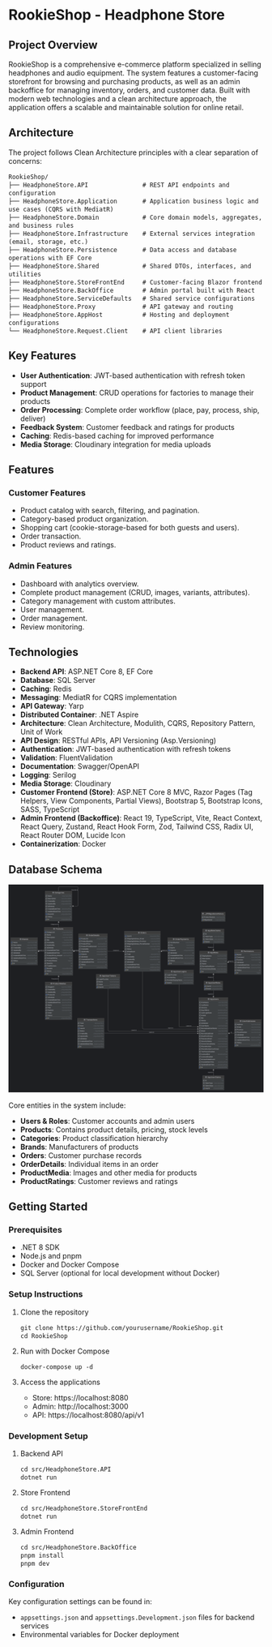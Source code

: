 # RookieShop - Headphone Store

## Project Overview

RookieShop is a comprehensive e-commerce platform specialized in selling headphones and audio equipment. The system features a customer-facing storefront for browsing and purchasing products, as well as an admin backoffice for managing inventory, orders, and customer data. Built with modern web technologies and a clean architecture approach, the application offers a scalable and maintainable solution for online retail.

## Architecture

The project follows Clean Architecture principles with a clear separation of concerns:

```
RookieShop/
├── HeadphoneStore.API               # REST API endpoints and configuration
├── HeadphoneStore.Application       # Application business logic and use cases (CQRS with MediatR)
├── HeadphoneStore.Domain            # Core domain models, aggregates, and business rules
├── HeadphoneStore.Infrastructure    # External services integration (email, storage, etc.)
├── HeadphoneStore.Persistence       # Data access and database operations with EF Core
├── HeadphoneStore.Shared            # Shared DTOs, interfaces, and utilities
├── HeadphoneStore.StoreFrontEnd     # Customer-facing Blazor frontend
├── HeadphoneStore.BackOffice        # Admin portal built with React
├── HeadphoneStore.ServiceDefaults   # Shared service configurations
├── HeadphoneStore.Proxy             # API gateway and routing
├── HeadphoneStore.AppHost           # Hosting and deployment configurations
└── HeadphoneStore.Request.Client    # API client libraries
```

## Key Features

- **User Authentication**: JWT-based authentication with refresh token support
- **Product Management**: CRUD operations for factories to manage their products
- **Order Processing**: Complete order workflow (place, pay, process, ship, deliver)
- **Feedback System**: Customer feedback and ratings for products
- **Caching**: Redis-based caching for improved performance
- **Media Storage**: Cloudinary integration for media uploads

## Features

### Customer Features
- Product catalog with search, filtering, and pagination.
- Category-based product organization.
- Shopping cart (cookie-storage-based for both guests and users).
- Order transaction.
- Product reviews and ratings.

### Admin Features
- Dashboard with analytics overview.
- Complete product management (CRUD, images, variants, attributes).
- Category management with custom attributes.
- User management.
- Order management.
- Review monitoring.

## Technologies

- **Backend API**: ASP.NET Core 8, EF Core
- **Database**: SQL Server
- **Caching**: Redis
- **Messaging**: MediatR for CQRS implementation
- **API Gateway**: Yarp
- **Distributed Container**: .NET Aspire
- **Architecture**: Clean Architecture, Modulith, CQRS, Repository Pattern, Unit of Work
- **API Design**: RESTful APIs, API Versioning (Asp.Versioning)
- **Authentication**: JWT-based authentication with refresh tokens
- **Validation**: FluentValidation
- **Documentation**: Swagger/OpenAPI
- **Logging**: Serilog
- **Media Storage**: Cloudinary
- **Customer Frontend (Store)**: ASP.NET Core 8 MVC, Razor Pages (Tag Helpers, View Components, Partial Views), Bootstrap 5, Bootstrap Icons, SASS, TypeScript
- **Admin Frontend (Backoffice)**: React 19, TypeScript, Vite, React Context, React Query, Zustand, React Hook Form, Zod, Tailwind CSS, Radix UI, React Router DOM, Lucide Icon
- **Containerization**: Docker

## Database Schema

![Relational Database Diagram](./assets/images/RelationalDB.png)

Core entities in the system include:

- **Users & Roles**: Customer accounts and admin users
- **Products**: Contains product details, pricing, stock levels
- **Categories**: Product classification hierarchy
- **Brands**: Manufacturers of products
- **Orders**: Customer purchase records
- **OrderDetails**: Individual items in an order
- **ProductMedia**: Images and other media for products
- **ProductRatings**: Customer reviews and ratings

## Getting Started

### Prerequisites
- .NET 8 SDK
- Node.js and pnpm
- Docker and Docker Compose
- SQL Server (optional for local development without Docker)

### Setup Instructions

1. Clone the repository
   ```
   git clone https://github.com/yourusername/RookieShop.git
   cd RookieShop
   ```

2. Run with Docker Compose
   ```
   docker-compose up -d
   ```

3. Access the applications
   - Store: https://localhost:8080
   - Admin: http://localhost:3000
   - API: https://localhost:8080/api/v1

### Development Setup

1. Backend API
   ```
   cd src/HeadphoneStore.API
   dotnet run
   ```

2. Store Frontend
   ```
   cd src/HeadphoneStore.StoreFrontEnd
   dotnet run
   ```

3. Admin Frontend
   ```
   cd src/HeadphoneStore.BackOffice
   pnpm install
   pnpm dev
   ```

### Configuration

Key configuration settings can be found in:
- `appsettings.json` and `appsettings.Development.json` files for backend services
- Environmental variables for Docker deployment 